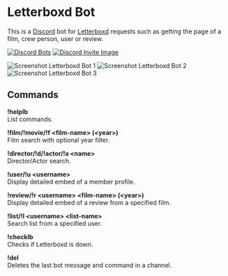 # Letterboxd Bot

This is a [Discord](https://discordapp.com/) bot for [Letterboxd](https://letterboxd.com/) requests such as getting the page of a film, crew person, user or review.

[![Discord Bots](https://discordbots.org/api/widget/437737824255737857.svg)](https://discordbots.org/bot/437737824255737857)
[![Discord Invite Image](https://i.imgur.com/qfDfQmt.png)](https://discord.gg/S6m2fRC)

![Screenshot Letterboxd Bot 1](https://i.imgur.com/pexF7Ow.png)
![Screenshot Letterboxd Bot 2](https://i.imgur.com/scbw50J.png)
![Screenshot Letterboxd Bot 3](https://i.imgur.com/K5EXmBb.png)

## Commands

**!helplb**  
List commands.

**!film/!movie/!f \<film-name> (\<year>)**  
Film search with optional year filter.

**!director/!d/!actor/!a \<name>**  
Director/Actor search.

**!user/!u \<username>**  
Display detailed embed of a member profile.

**!review/!r \<username> \<film-name> (\<year>)**  
Display detailed embed of a review from a specified film.

**!list/!l \<username> \<list-name>**  
Search list from a specified user.

**!checklb**  
Checks if Letterboxd is down.

**!del**  
Deletes the last bot message and command in a channel.